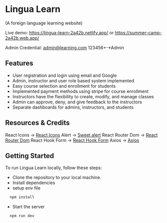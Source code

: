 # Lingua Learn
(A foreign language learning website)

Live demo: https://lingua-learn-2a42b.netlify.app/
or
 https://summer-camp-2a42b.web.app/

Admin Credential:
admin@learning.com 123456+-*Admin
## Features

- User registration and login using email and Google
- Admin, instructor and user role based system implemented
- Easy course selection and enrollment for students
- Implemented payment methods using stripe for course enrollment
- Instructors have the flexibility to create, modify, and manage classes
- Admin can approve, deny, and give feedback to the instructors
- Separate dashboards for admins, instructors, and students


## Resources & Credits

React Icons      -> [React Icons](https://react-icons.github.io/react-icons/)
Alert            -> [Sweet alert](https://sweetalert2.github.io/#download)
React Router Dom -> [React Router Dom](https://reactrouter.com/en/main)
React Hook Form  -> [React Hook Form](https://sweetalert2.github.io/#download)
Axios            -> [Axios](https://axios-http.com/docs/intro)

## Getting Started

To run Lingua Learn locally, follow these steps:

- Clone the repository to your local machine.
- Install dependencies
- setup env file

```bash
  npm install
```

- Start the server

```bash
  npm run dev
```
